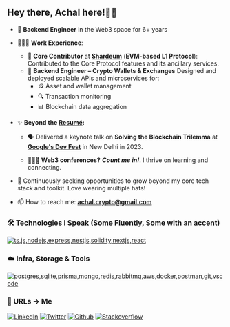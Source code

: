 ## Hey there, Achal here!👋🏻

- 🔭 **Backend Engineer** in the Web3 space for 6+ years
- 👨🏻‍💻 **Work Experience**:

  - 🧱 **Core Contributor** at [**Shardeum**](https://shardeum.org/) (**EVM-based L1 Protocol**):
    Contributed to the Core Protocol features and its ancillary services.
  - 🔗 **Backend Engineer – Crypto Wallets & Exchanges**
    Designed and deployed scalable APIs and microservices for:
    - 🪙 Asset and wallet management
    - 🔍 Transaction monitoring
    - 📊 Blockchain data aggregation

- ✨ **Beyond the [Resumé](https://bit.ly/achal-cv):**

  - 🗣️ Delivered a keynote talk on **Solving the Blockchain Trilemma** at [**Google's Dev Fest**](https://www.commudle.com/communities/gdg-new-delhi/events/devfest-2023) in New Delhi in 2023.

  - 🧑‍🤝‍🧑 **Web3 conferences?** **_Count me in!_**. I thrive on learning and connecting.

- 🎯 Continuously seeking opportunities to grow beyond my core tech stack and toolkit. Love wearing multiple hats!
- 📫 How to reach me: **achal.crypto@gmail.com**

### 🛠️ Technologies I Speak (Some Fluently, Some with an accent)

[![ts,js,nodejs,express,nestjs,solidity,nextjs,react](https://skillicons.dev/icons?i=ts,js,nodejs,express,nestjs,solidity,nextjs,react)]()

### ☁️ Infra, Storage & Tools

[![postgres,sqlite,prisma,mongo,redis,rabbitmq,aws,docker,postman,git,vscode](https://skillicons.dev/icons?i=postgres,sqlite,prisma,mongo,redis,rabbitmq,aws,docker,postman,git,vscode)]()

### 🔗 URLs → Me

[![LinkedIn](https://skillicons.dev/icons?i=linkedin)](https://www.linkedin.com/in/achal-singh) [![Twitter](https://skillicons.dev/icons?i=twitter)](https://x.com/_achalsingh) [![Github](https://skillicons.dev/icons?i=github)](https://www.github.com/achal-singh) [![Stackoverflow](https://skillicons.dev/icons?i=stackoverflow)](https://ethereum.stackexchange.com/users/41623/achal-singh)
